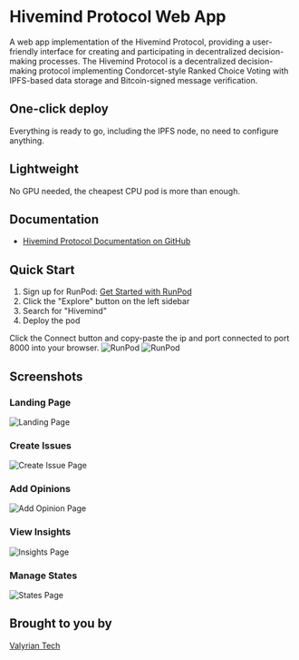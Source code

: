 # Hivemind Protocol Web App

A web app implementation of the Hivemind Protocol, providing a user-friendly interface for creating and participating in decentralized decision-making processes.
The Hivemind Protocol is a decentralized decision-making protocol implementing Condorcet-style Ranked Choice Voting with IPFS-based data storage and Bitcoin-signed message verification.

## One-click deploy
Everything is ready to go, including the IPFS node, no need to configure anything.

## Lightweight
No GPU needed, the cheapest CPU pod is more than enough.

## Documentation
- [Hivemind Protocol Documentation on GitHub](https://github.com/ValyrianTech/hivemind-python)

## Quick Start

1. Sign up for RunPod: [Get Started with RunPod](https://get.runpod.io/hw46xr4h3la6)
2. Click the "Explore" button on the left sidebar
3. Search for "Hivemind"
4. Deploy the pod


Click the Connect button and copy-paste the ip and port connected to port 8000 into your browser.
![RunPod](https://github.com/ValyrianTech/hivemind-python/raw/main/hivemind/static/runpod_connect1.png)
![RunPod](https://github.com/ValyrianTech/hivemind-python/raw/main/hivemind/static/runpod_connect2.png)

## Screenshots

### Landing Page
![Landing Page](https://github.com/ValyrianTech/hivemind-python/raw/main/hivemind/static/LandingPage.png)

### Create Issues
![Create Issue Page](https://github.com/ValyrianTech/hivemind-python/raw/main/hivemind/static/CreateIssuePage.png)

### Add Opinions
![Add Opinion Page](https://github.com/ValyrianTech/hivemind-python/raw/main/hivemind/static/AddOpinionPage.png)

### View Insights
![Insights Page](https://github.com/ValyrianTech/hivemind-python/raw/main/hivemind/static/InsightsPage.png)

### Manage States
![States Page](https://github.com/ValyrianTech/hivemind-python/raw/main/hivemind/static/StatesPage.png)

## Brought to you by
[Valyrian Tech](https://linktr.ee/ValyrianTech)


